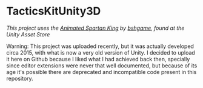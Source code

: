 # TacticsKitUnity3D


_This project uses the [Animated Spartan King](https://www.assetstore.unity3d.com/en/#!/content/1735) by [bshgame](https://www.assetstore.unity3d.com/en/#!/search/page=1/sortby=popularity/query=publisher:645), found at the Unity Asset Store_


Warning: This project was uploaded recently, but it was actually developed circa 2015, with what is now a very old version of Unity. I decided to upload it here on Github because I liked what I had achieved back then, specially since editor extensions were never that well documented, but because of its age it's possible there are deprecated and incompatible code present in this repository.
